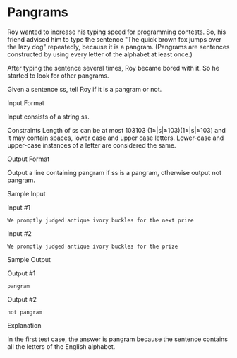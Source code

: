 Pangrams
=============

Roy wanted to increase his typing speed for programming contests. So, his friend advised him to type the sentence "The quick brown fox jumps over the lazy dog" repeatedly, because it is a pangram. (Pangrams are sentences constructed by using every letter of the alphabet at least once.)

After typing the sentence several times, Roy became bored with it. So he started to look for other pangrams.

Given a sentence ss, tell Roy if it is a pangram or not.

Input Format

Input consists of a string ss.

Constraints 
Length of ss can be at most 103103 (1≤|s|≤103)(1≤|s|≤103) and it may contain spaces, lower case and upper case letters. Lower-case and upper-case instances of a letter are considered the same.

Output Format

Output a line containing pangram if ss is a pangram, otherwise output not pangram.

Sample Input

Input #1
```
We promptly judged antique ivory buckles for the next prize    
```
Input #2
```
We promptly judged antique ivory buckles for the prize    
```
Sample Output

Output #1
```
pangram
```
Output #2
```
not pangram
```
Explanation

In the first test case, the answer is pangram because the sentence contains all the letters of the English alphabet.
